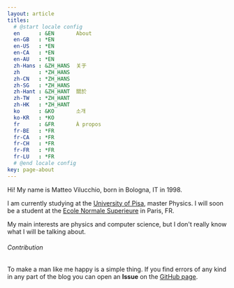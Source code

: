 ```yaml
---
layout: article
titles:
  # @start locale config
  en      : &EN       About
  en-GB   : *EN
  en-US   : *EN
  en-CA   : *EN
  en-AU   : *EN
  zh-Hans : &ZH_HANS  关于
  zh      : *ZH_HANS
  zh-CN   : *ZH_HANS
  zh-SG   : *ZH_HANS
  zh-Hant : &ZH_HANT  關於
  zh-TW   : *ZH_HANT
  zh-HK   : *ZH_HANT
  ko      : &KO       소개
  ko-KR   : *KO
  fr      : &FR       À propos
  fr-BE   : *FR
  fr-CA   : *FR
  fr-CH   : *FR
  fr-FR   : *FR
  fr-LU   : *FR
  # @end locale config
key: page-about
---
```


Hi! My name is Matteo Vilucchio, born in Bologna, IT in 1998.

I am currently studying at the [University of Pisa](https://www.df.unipi.it), master Physics. I will soon be a student at the [Ecole Normale Superieure](https://www.phys.ens.fr/?lang=en) in Paris, FR.

My main interests are physics and computer science, but I don't really know what I will be talking about.

###### Contribution

To make a man like me happy is a simple thing. If you find errors of any kind in any part of the blog you can open an **Issue** on the [GitHub page](https://github.com/superporchetta/superporchetta.github.io).
